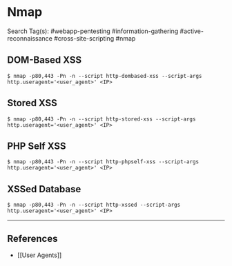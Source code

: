 # Nmap

Search Tag(s): #webapp-pentesting #information-gathering #active-reconnaissance #cross-site-scripting #nmap

## DOM-Based XSS

`$ nmap -p80,443 -Pn -n --script http-dombased-xss --script-args http.useragent='<user_agent>' <IP>`

## Stored XSS

`$ nmap -p80,443 -Pn -n --script http-stored-xss --script-args http.useragent='<user_agent>' <IP>`

## PHP Self XSS

`$ nmap -p80,443 -Pn -n --script http-phpself-xss --script-args http.useragent='<user_agent>' <IP>`

## XSSed Database

`$ nmap -p80,443 -Pn -n --script http-xssed --script-args http.useragent='<user_agent>' <IP>`

---
## References

- [[User Agents]]